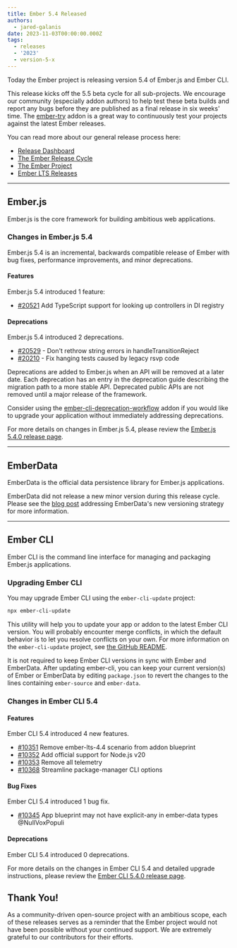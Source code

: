 ```yaml
---
title: Ember 5.4 Released
authors:
  - jared-galanis
date: 2023-11-03T00:00:00.000Z
tags:
  - releases
  - '2023'
  - version-5-x
---
```


Today the Ember project is releasing version 5.4 of Ember.js and Ember CLI. <!-- Block start: Uncomment if an LTS candidate --><!--This release of Ember.js is an LTS (Long Term Support) candidate. LTS candidates prioritize stability over the addition of new features, and have an extended support schedule.--><!-- Block end -->

This release kicks off the 5.5 beta cycle for all sub-projects. We encourage our community (especially addon authors) to help test these beta builds and report any bugs before they are published as a final release in six weeks' time. The [ember-try](https://github.com/ember-cli/ember-try) addon is a great way to continuously test your projects against the latest Ember releases.

You can read more about our general release process here:

- [Release Dashboard](http://emberjs.com/releases/)
- [The Ember Release Cycle](https://blog.emberjs.com/new-ember-release-process/)
- [The Ember Project](https://blog.emberjs.com/ember-project-at-2-0/)
- [Ember LTS Releases](https://blog.emberjs.com/announcing-embers-first-lts/)

---

## Ember.js

Ember.js is the core framework for building ambitious web applications.

### Changes in Ember.js 5.4

Ember.js 5.4 is an incremental, backwards compatible release of Ember with bug fixes, performance improvements, and minor deprecations.

#### Features

Ember.js 5.4 introduced 1 feature:

- [#20521](https://github.com/emberjs/ember.js/pull/20521) Add TypeScript support for looking up controllers in DI registry

#### Deprecations

Ember.js 5.4 introduced 2 deprecations.

- [#20529](https://github.com/emberjs/ember.js/pull/20529) - Don't rethrow string errors in handleTransitionReject
- [#20210](https://github.com/emberjs/ember.js/pull/20210) - Fix hanging tests caused by legacy rsvp code

<!-- Block start: If there were no deprecations, remove this block -->

Deprecations are added to Ember.js when an API will be removed at a later date. Each deprecation has an entry in the deprecation guide describing the migration path to a more stable API. Deprecated public APIs are not removed until a major release of the framework.

Consider using the [ember-cli-deprecation-workflow](https://github.com/mixonic/ember-cli-deprecation-workflow) addon if you would like to upgrade your application without immediately addressing deprecations.

<!-- Block end -->

For more details on changes in Ember.js 5.4, please review the [Ember.js 5.4.0 release page](https://github.com/emberjs/ember.js/releases/tag/v5.3.0).

---

## EmberData

EmberData is the official data persistence library for Ember.js applications.

EmberData did not release a new minor version during this release cycle. Please see the [blog post](https://blog.emberjs.com/updates-to-ember-data-versioning-strategy) addressing EmberData's new versioning strategy for more information.

---

## Ember CLI

Ember CLI is the command line interface for managing and packaging Ember.js applications.

### Upgrading Ember CLI

You may upgrade Ember CLI using the `ember-cli-update` project:

```bash
npx ember-cli-update
```

This utility will help you to update your app or addon to the latest Ember CLI version. You will probably encounter merge conflicts, in which the default behavior is to let you resolve conflicts on your own. For more information on the `ember-cli-update` project, see [the GitHub README](https://github.com/ember-cli/ember-cli-update).

It is not required to keep Ember CLI versions in sync with Ember and EmberData. After updating ember-cli, you can keep your current version(s) of Ember or EmberData by editing `package.json` to revert the changes to the lines containing `ember-source` and `ember-data`.

### Changes in Ember CLI 5.4

#### Features

Ember CLI 5.4 introduced 4 new features.

- [#10351](https://github.com/ember-cli/ember-cli/pull/10351) Remove ember-lts-4.4 scenario from addon blueprint
- [#10352](https://github.com/ember-cli/ember-cli/pull/10352) Add official support for Node.js v20
- [#10353](https://github.com/ember-cli/ember-cli/pull/10353) Remove all telemetry
- [#10368](https://github.com/ember-cli/ember-cli/pull/10368) Streamline package-manager CLI options

#### Bug Fixes

Ember CLI 5.4 introduced 1 bug fix.

- [#10345](https://github.com/ember-cli/ember-cli/pull/10345) App blueprint may not have explicit-any in ember-data types @NullVoxPopuli

#### Deprecations

Ember CLI 5.4 introduced 0 deprecations.

For more details on the changes in Ember CLI 5.4 and detailed upgrade
instructions, please review the [Ember CLI 5.4.0 release page](https://github.com/ember-cli/ember-cli/releases/tag/v5.3.0).

## Thank You!

As a community-driven open-source project with an ambitious scope, each of these releases serves as a reminder that the Ember project would not have been possible without your continued support. We are extremely grateful to our contributors for their efforts.
